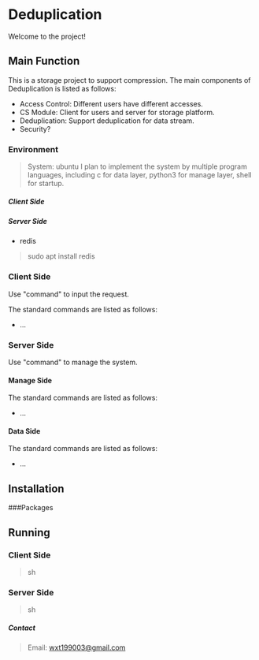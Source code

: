 # Deduplication

Welcome to the project!

## Main Function
This is a storage project to support compression. The main components of Deduplication is listed as follows:
* Access Control: Different users have different accesses.
* CS Module: Client for users and server for storage platform.
* Deduplication: Support deduplication for data stream.
* Security?

### Environment
> System: ubuntu
> I plan to implement the system by multiple program languages, including c for data layer, python3 for manage layer, shell for startup.
##### Client Side

##### Server Side
* redis
> sudo apt install redis 


### Client Side
Use "command" to input the request.

The standard commands are listed as follows:
* ... 

### Server Side
Use "command" to manage the system.

#### Manage Side
The standard commands are listed as follows:
* ...

#### Data Side 
The standard commands are listed as follows:
* ...

## Installation
###Packages

## Running
### Client Side
> sh 

### Server Side
> sh


##### Contact
> Email: wxt199003@gmail.com
